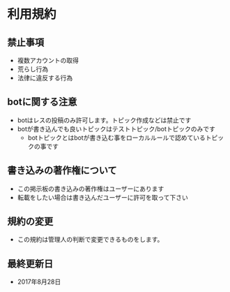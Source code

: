 # 利用規約
## 禁止事項
* 複数アカウントの取得
* 荒らし行為
* 法律に違反する行為

## botに関する注意
* botはレスの投稿のみ許可します。トピック作成などは禁止です
* botが書き込んでも良いトピックはテストトピック/botトピックのみです
  * botトピックとはbotが書き込む事をローカルルールで認めているトピックの事です

## 書き込みの著作権について
* この掲示板の書き込みの著作権はユーザーにあります
* 転載をしたい場合は書き込んだユーザーに許可を取って下さい

## 規約の変更
* この規約は管理人の判断で変更できるものをします。

## 最終更新日
* 2017年8月28日